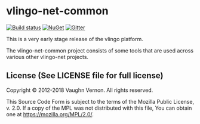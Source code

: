 # vlingo-net-common

[![Build status](https://ci.appveyor.com/api/projects/status/4hjuo0xfoyixpiwk/branch/master?svg=true)](https://ci.appveyor.com/project/VlingoNetOwner/vlingo-net-common/branch/master) 
[![NuGet](https://img.shields.io/nuget/v/Vlingo.Common.svg)](https://www.nuget.org/packages/Vlingo.Common)
[![Gitter](https://badges.gitter.im/vlingo-platform-net/community.svg)](https://gitter.im/vlingo-platform-net/community?utm_source=badge&utm_medium=badge&utm_campaign=pr-badge)

This is a very early stage release of the vlingo platform.

The vlingo-net-common project consists of some tools that are used across
various other vlingo-net projects.


License (See LICENSE file for full license)
-------------------------------------------
Copyright © 2012-2018 Vaughn Vernon. All rights reserved.

This Source Code Form is subject to the terms of the
Mozilla Public License, v. 2.0. If a copy of the MPL
was not distributed with this file, You can obtain
one at https://mozilla.org/MPL/2.0/.
